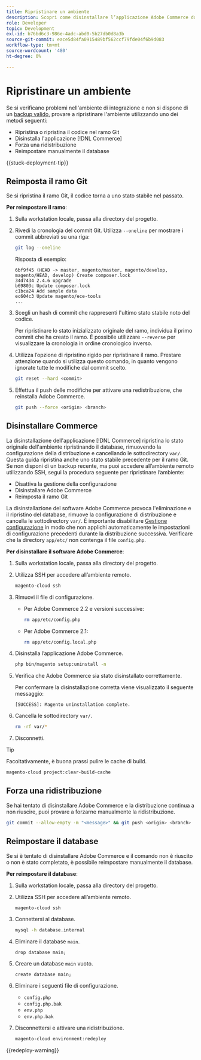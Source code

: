 ```yaml
---
title: Ripristinare un ambiente
description: Scopri come disinstallare l’applicazione Adobe Commerce da un progetto di infrastruttura cloud e ripristinare un ambiente stabile.
role: Developer
topic: Development
exl-id: b76bd6c3-986e-4adc-abd0-5b27db0d8a3b
source-git-commit: eace5d84fa0915489bf562ccf79fde04f6b9d083
workflow-type: tm+mt
source-wordcount: '480'
ht-degree: 0%

---
```


# Ripristinare un ambiente

Se si verificano problemi nell&#39;ambiente di integrazione e non si dispone di un [backup valido](../storage/snapshots.md), provare a ripristinare l&#39;ambiente utilizzando uno dei metodi seguenti:

- Ripristina o ripristina il codice nel ramo Git
- Disinstalla l&#39;applicazione [!DNL Commerce]
- Forza una ridistribuzione
- Reimpostare manualmente il database

{{stuck-deployment-tip}}

## Reimposta il ramo Git

Se si ripristina il ramo Git, il codice torna a uno stato stabile nel passato.

**Per reimpostare il ramo**:

1. Sulla workstation locale, passa alla directory del progetto.

1. Rivedi la cronologia del commit Git. Utilizza `--oneline` per mostrare i commit abbreviati su una riga:

   ```bash
   git log --oneline
   ```

   Risposta di esempio:

   ```terminal
   6bf9f45 (HEAD -> master, magento/master, magento/develop, magento/HEAD, develop) Create composer.lock
   34d7434 2.4.6 upgrade
   b69803c Update composer.lock
   c1bca24 Add sample data
   ec604c3 Update magento/ece-tools
   ...
   ```

1. Scegli un hash di commit che rappresenti l&#39;ultimo stato stabile noto del codice.

   Per ripristinare lo stato inizializzato originale del ramo, individua il primo commit che ha creato il ramo. È possibile utilizzare `--reverse` per visualizzare la cronologia in ordine cronologico inverso.

1. Utilizza l’opzione di ripristino rigido per ripristinare il ramo. Prestare attenzione quando si utilizza questo comando, in quanto vengono ignorate tutte le modifiche dal commit scelto.

   ```bash
   git reset --hard <commit>
   ```

1. Effettua il push delle modifiche per attivare una redistribuzione, che reinstalla Adobe Commerce.

   ```bash
   git push --force <origin> <branch>
   ```

## Disinstallare Commerce

La disinstallazione dell&#39;applicazione [!DNL Commerce] ripristina lo stato originale dell&#39;ambiente ripristinando il database, rimuovendo la configurazione della distribuzione e cancellando le sottodirectory `var/`. Questa guida ripristina anche uno stato stabile precedente per il ramo Git. Se non disponi di un backup recente, ma puoi accedere all’ambiente remoto utilizzando SSH, segui la procedura seguente per ripristinare l’ambiente:

- Disattiva la gestione della configurazione
- Disinstallare Adobe Commerce
- Reimposta il ramo Git

La disinstallazione del software Adobe Commerce provoca l&#39;eliminazione e il ripristino del database, rimuove la configurazione di distribuzione e cancella le sottodirectory `var/`. È importante disabilitare [Gestione configurazione](../store/store-settings.md) in modo che non applichi automaticamente le impostazioni di configurazione precedenti durante la distribuzione successiva. Verificare che la directory `app/etc/` non contenga il file `config.php`.

**Per disinstallare il software Adobe Commerce**:

1. Sulla workstation locale, passa alla directory del progetto.

1. Utilizza SSH per accedere all’ambiente remoto.

   ```bash
   magento-cloud ssh
   ```

1. Rimuovi il file di configurazione.
   - Per Adobe Commerce 2.2 e versioni successive:

     ```bash
     rm app/etc/config.php
     ```

   - Per Adobe Commerce 2.1:

     ```bash
     rm app/etc/config.local.php
     ```

1. Disinstalla l’applicazione Adobe Commerce.

   ```bash
   php bin/magento setup:uninstall -n
   ```

1. Verifica che Adobe Commerce sia stato disinstallato correttamente.

   Per confermare la disinstallazione corretta viene visualizzato il seguente messaggio:

   ```terminal
   [SUCCESS]: Magento uninstallation complete.
   ```

1. Cancella le sottodirectory `var/`.

   ```bash
   rm -rf var/*
   ```

1. Disconnetti.

>[!TIP]
>
>Facoltativamente, è buona prassi pulire le cache di build.
>
>```bash
>magento-cloud project:clear-build-cache
>```

## Forza una ridistribuzione

Se hai tentato di disinstallare Adobe Commerce e la distribuzione continua a non riuscire, puoi provare a forzarne manualmente la ridistribuzione.

```bash
git commit --allow-empty -m "<message>" && git push <origin> <branch>
```

## Reimpostare il database

Se si è tentato di disinstallare Adobe Commerce e il comando non è riuscito o non è stato completato, è possibile reimpostare manualmente il database.

**Per reimpostare il database**:

1. Sulla workstation locale, passa alla directory del progetto.

1. Utilizza SSH per accedere all’ambiente remoto.

   ```bash
   magento-cloud ssh
   ```

1. Connettersi al database.

   ```bash
   mysql -h database.internal
   ```

1. Eliminare il database `main`.

   ```shell
   drop database main;
   ```

1. Creare un database `main` vuoto.

   ```shell
   create database main;
   ```

1. Eliminare i seguenti file di configurazione.

   - `config.php`
   - `config.php.bak`
   - `env.php`
   - `env.php.bak`

1. Disconnettersi e attivare una ridistribuzione.

   ```bash
   magento-cloud environment:redeploy
   ```

{{redeploy-warning}}
